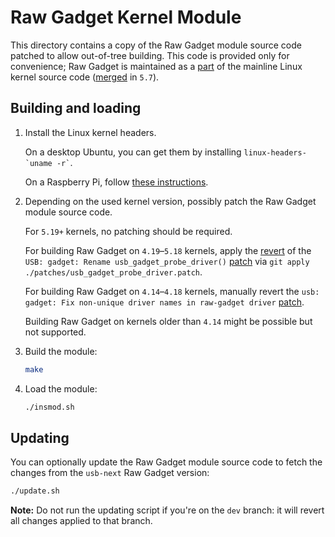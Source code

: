 Raw Gadget Kernel Module
========================

This directory contains a copy of the Raw Gadget module source code patched to allow out-of-tree building.
This code is provided only for convenience;
Raw Gadget is maintained as a [part](https://git.kernel.org/pub/scm/linux/kernel/git/torvalds/linux.git/tree/drivers/usb/gadget/legacy/raw_gadget.c) of the mainline Linux kernel source code ([merged](https://git.kernel.org/pub/scm/linux/kernel/git/torvalds/linux.git/commit/?id=f2c2e717642c66f7fe7e5dd69b2e8ff5849f4d10) in `5.7`).


## Building and loading

1. Install the Linux kernel headers.

    On a desktop Ubuntu, you can get them by installing `` linux-headers-`uname -r` ``.

    On a Raspberry Pi, follow [these instructions](https://www.raspberrypi.com/documentation/computers/linux_kernel.html#kernel-headers).

2. Depending on the used kernel version, possibly patch the Raw Gadget module source code.

    For `5.19+` kernels, no patching should be required.

    For building Raw Gadget on `4.19`–`5.18` kernels, apply the [revert](patches/usb_gadget_probe_driver.patch) of the `USB: gadget: Rename usb_gadget_probe_driver()` [patch](https://git.kernel.org/pub/scm/linux/kernel/git/torvalds/linux.git/commit/?id=af1969a2d734d6272c0640b50c3ed31e59e203a9) via `git apply ./patches/usb_gadget_probe_driver.patch`.

    For building Raw Gadget on `4.14`–`4.18` kernels, manually revert the `usb: gadget: Fix non-unique driver names in raw-gadget driver` [patch](https://git.kernel.org/pub/scm/linux/kernel/git/torvalds/linux.git/commit/?id=f2d8c2606825317b77db1f9ba0fc26ef26160b30).

    Building Raw Gadget on kernels older than `4.14` might be possible but not supported.

3. Build the module:

    ``` bash
    make
    ```

4. Load the module:

   ``` bash
   ./insmod.sh
   ```


## Updating

You can optionally update the Raw Gadget module source code to fetch the changes from the `usb-next` Raw Gadget version:

``` bash
./update.sh
```

__Note:__
Do not run the updating script if you're on the `dev` branch: it will revert all changes applied to that branch.
